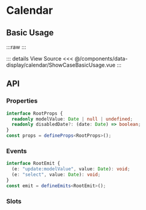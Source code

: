 <script setup lang="ts">
import ShowCaseBasicUsage from './ShowCaseBasicUsage.vue'
</script>

# Calendar

## Basic Usage

:::raw
<ShowCaseBasicUsage class="vp-raw" />
:::

::: details View Source
<<< @/components/data-display/calendar/ShowCaseBasicUsage.vue
:::

## API

### Properties

```ts
interface RootProps {
  readonly modelValue: Date | null | undefined;
  readonly disabledDate?: (date: Date) => boolean;
}
const props = defineProps<RootProps>();
```

### Events

```ts
interface RootEmit {
  (e: "update:modelValue", value: Date): void;
  (e: "select", value: Date): void;
}
const emit = defineEmits<RootEmit>();
```

### Slots
